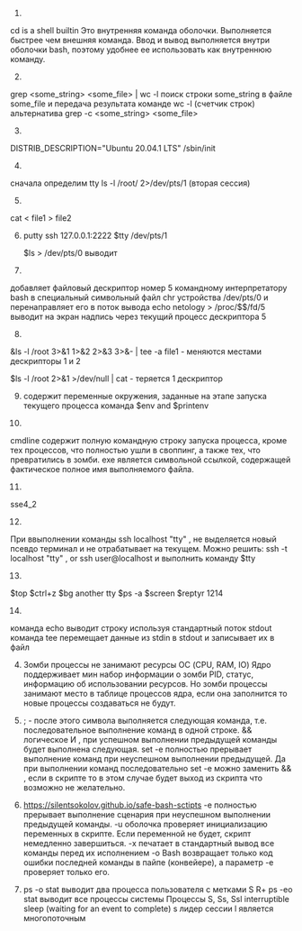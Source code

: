 1.
 cd is a shell builtin
 Это внутренняя команда оболочки. Выполняется быстрее чем внешняя команда. Ввод и вывод выполняется внутри
 оболочки bash, поэтому удобнее ее использовать как внутреннюю команду. 
 
2. 
  grep <some_string> <some_file> | wc -l
  поиск строки  some_string в файле some_file и передача результата команде wc -l (счетчик строк)
  альтернатива grep -с <some_string> <some_file>

3.
  DISTRIB_DESCRIPTION="Ubuntu 20.04.1 LTS"
  /sbin/init 

4.
  сначала определим tty
  ls -l /root/ 2>/dev/pts/1 (вторая сессия)
  
5.
  cat < file1 > file2

6. 
   putty ssh 127.0.0.1:2222
   $tty 
   /dev/pts/1
   
   $ls > /dev/pts/0 выводит

7. 
  добавляет файловый дескриптор номер 5 командному интерпретатору bash в 
  специальный символьный файл chr устройства /dev/pts/0 и перенаправляет его в поток вывода
  echo netology > /proc/$$/fd/5	выводит на экран надпись через текущий процесс дескриптора 5

8.
  &ls -l /root 3>&1 1>&2 2>&3 3>&- | tee -a file1  - меняются местами дескрипторы 1 и 2
  
  $ls -l /root 2>&1 >/dev/null | cat  - теряется 1 дескриптор 
  
  
9.
   содержит переменные окружения, заданные на этапе запуска текущего процесса
   команда $env and $printenv

10. 
   cmdline содержит полную  командную  строку  запуска  процесса,  кроме  тех
   процессов,  что  полностью  ушли в своппинг, а также тех, что превратились в зомби.
   exe является символьной ссылкой, содержащей фактическое полное имя выполняемого файла.

11.
   sse4_2

12. 
  При ввыполнении команды ssh localhost "tty" , не выделяется новый псевдо терминал и не отрабатывает на текущем.
  Можно решить: ssh -t localhost "tty" , or ssh user@localhost и выполнить команду $tty

13.
  $top
  $ctrl+z
  $bg
  another tty
  $ps -a 
  $screen
  $reptyr 1214
  
14. 
   команда echo выводит строку используя стандартный поток stdout 
   команда tee перемещает данные из stdin в stdout и записывает их в файл
   

4. Зомби процессы не занимают ресурсы ОС (CPU, RAM, IO)
   Ядро поддерживает мин набор информации о зомби PID, статус, информацию об использовании ресурсов. Но зомби процессы занимают место в таблице процессов ядра, 
   если она заполнится то новые процессы создаваться не будут.   
7. ; - после этого символа выполняется следующая команда, т.е. последовательное выполнение команд в одной строке.
    && логическое И , при успешном выполнении предыдущей команды будет выполнена следующая.
    set -e полностью прерывает выполнение команд при неуспешном выполнении предыдущей. 
    Да при выполнении команд последовательно set -e можно заменить && , если в скрипте то в этом случае будет выход из скрипта что возможно не желательно.

8. https://silentsokolov.github.io/safe-bash-sctipts
  -e полностью прерывает выполнение сценария при неуспешном  выполнении предыдущей команды.
  -u  оболочка проверяет инициализацию переменных в скрипте. Если переменной не будет, скрипт немедленно завершиться.
  -x печатает в стандартный вывод все команды перед их исполнением
  -o Bash возвращает только код ошибки последней команды в пайпе (конвейере), а параметр -e проверяет только его. 

9. ps -o stat 
  выводит два процесса пользователя с метками
 S 
 R+
 ps -eo stat 
  выводит все процессы системы
  Процессы S, Ss, Ssl interruptible sleep (waiting for an event to complete)
   s лидер сессии
   l является многопоточным
